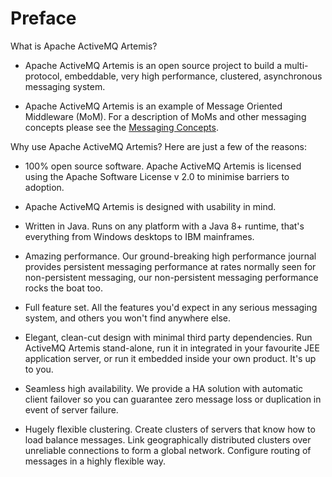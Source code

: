 # Preface

What is Apache ActiveMQ Artemis?

-   Apache ActiveMQ Artemis is an open source project to build a multi-protocol,
    embeddable, very high performance, clustered, asynchronous messaging
    system.

-   Apache ActiveMQ Artemis is an example of Message Oriented Middleware (MoM). For a
    description of MoMs and other messaging concepts please see the [Messaging Concepts](messaging-concepts.md).

Why use Apache ActiveMQ Artemis? Here are just a few of the reasons:

-   100% open source software. Apache ActiveMQ Artemis is licensed using the Apache
    Software License v 2.0 to minimise barriers to adoption.

-   Apache ActiveMQ Artemis is designed with usability in mind.

-   Written in Java. Runs on any platform with a Java 8+ runtime, that's
    everything from Windows desktops to IBM mainframes.

-   Amazing performance. Our ground-breaking high performance journal
    provides persistent messaging performance at rates normally seen for
    non-persistent messaging, our non-persistent messaging performance
    rocks the boat too.

-   Full feature set. All the features you'd expect in any serious
    messaging system, and others you won't find anywhere else.

-   Elegant, clean-cut design with minimal third party dependencies. Run
    ActiveMQ Artemis stand-alone, run it in integrated in your favourite JEE
    application server, or run it embedded inside your own product. It's
    up to you.

-   Seamless high availability. We provide a HA solution with automatic
    client failover so you can guarantee zero message loss or
    duplication in event of server failure.

-   Hugely flexible clustering. Create clusters of servers that know how
    to load balance messages. Link geographically distributed clusters
    over unreliable connections to form a global network. Configure
    routing of messages in a highly flexible way.


